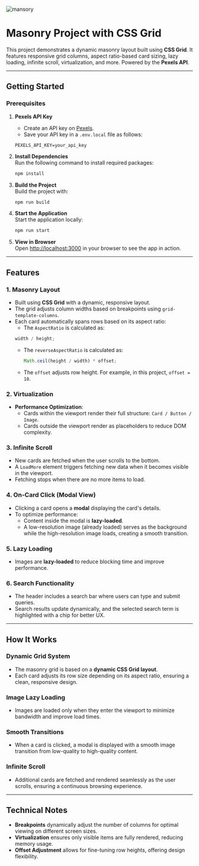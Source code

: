 ![mansory](./assests/mansory.png)

# Masonry Project with CSS Grid

This project demonstrates a dynamic masonry layout built using **CSS Grid**. It features responsive grid columns, aspect ratio-based card sizing, lazy loading, infinite scroll, virtualization, and more. Powered by the **Pexels API**.

---

## Getting Started

### Prerequisites

1. **Pexels API Key**

   - Create an API key on [Pexels](https://www.pexels.com/).
   - Save your API key in a `.env.local` file as follows:

   ```env
   PEXELS_API_KEY=your_api_key
   ```

2. **Install Dependencies**  
   Run the following command to install required packages:

   ```bash
   npm install
   ```

3. **Build the Project**  
   Build the project with:

   ```bash
   npm run build
   ```

4. **Start the Application**  
   Start the application locally:

   ```bash
   npm run start
   ```

5. **View in Browser**  
   Open [http://localhost:3000](http://localhost:3000) in your browser to see the app in action.

---

## Features

### 1. **Masonry Layout**

- Built using **CSS Grid** with a dynamic, responsive layout.
- The grid adjusts column widths based on breakpoints using `grid-template-columns`.
- Each card automatically spans rows based on its aspect ratio:
  - The `AspectRatio` is calculated as:
  ```js
  width / height;
  ```
  - The `reverseAspectRatio` is calculated as:
    ```js
    Math.ceil(height / width) * offset;
    ```
  - The `offset` adjusts row height. For example, in this project, `offset = 10`.

### 2. **Virtualization**

- **Performance Optimization**:
  - Cards within the viewport render their full structure: `Card / Button / Image`.
  - Cards outside the viewport render as placeholders to reduce DOM complexity.

### 3. **Infinite Scroll**

- New cards are fetched when the user scrolls to the bottom.
- A `LoadMore` element triggers fetching new data when it becomes visible in the viewport.
- Fetching stops when there are no more items to load.

### 4. **On-Card Click (Modal View)**

- Clicking a card opens a **modal** displaying the card's details.
- To optimize performance:
  - Content inside the modal is **lazy-loaded**.
  - A low-resolution image (already loaded) serves as the background while the high-resolution image loads, creating a smooth transition.

### 5. **Lazy Loading**

- Images are **lazy-loaded** to reduce blocking time and improve performance.

### 6. **Search Functionality**

- The header includes a search bar where users can type and submit queries.
- Search results update dynamically, and the selected search term is highlighted with a chip for better UX.

---

## How It Works

### **Dynamic Grid System**

- The masonry grid is based on a **dynamic CSS Grid layout**.
- Each card adjusts its row size depending on its aspect ratio, ensuring a clean, responsive design.

### **Image Lazy Loading**

- Images are loaded only when they enter the viewport to minimize bandwidth and improve load times.

### **Smooth Transitions**

- When a card is clicked, a modal is displayed with a smooth image transition from low-quality to high-quality content.

### **Infinite Scroll**

- Additional cards are fetched and rendered seamlessly as the user scrolls, ensuring a continuous browsing experience.

---

## Technical Notes

- **Breakpoints** dynamically adjust the number of columns for optimal viewing on different screen sizes.
- **Virtualization** ensures only visible items are fully rendered, reducing memory usage.
- **Offset Adjustment** allows for fine-tuning row heights, offering design flexibility.
